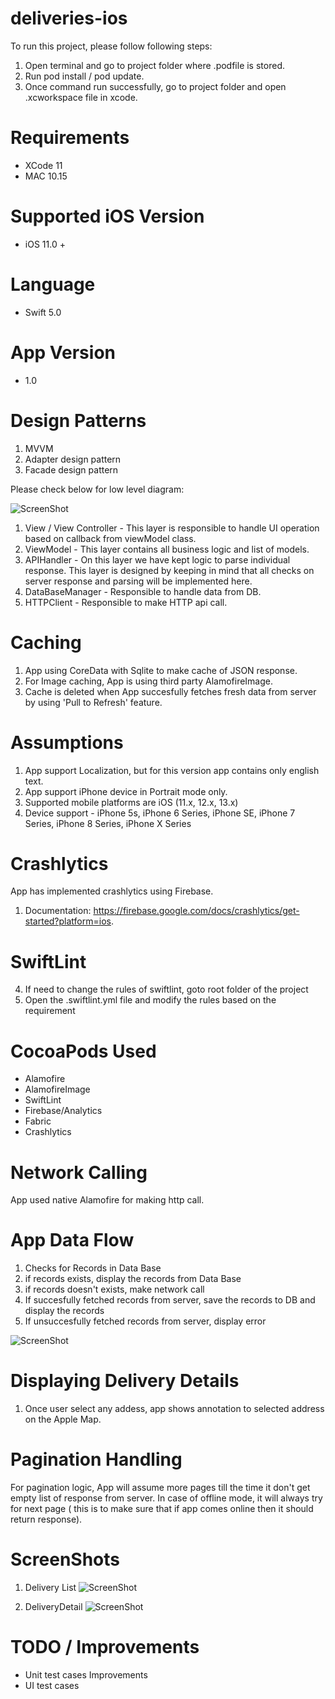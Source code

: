 # deliveries-ios

To run this project, please follow following steps:

1. Open terminal and go to project folder where .podfile is stored.
2. Run pod install / pod update.
3. Once command run successfully, go to project folder and open .xcworkspace file in xcode.

# Requirements

- XCode 11
- MAC 10.15

# Supported iOS Version

- iOS 11.0 +

# Language 

- Swift 5.0


# App Version

- 1.0

# Design Patterns

1. MVVM
2. Adapter design pattern
3. Facade design pattern

Please check below for low level diagram:

![ScreenShot](https://github.com/jshivam/deliveries-ios/blob/master/ScreenShots/architecture.png)

1. View / View Controller - This layer is responsible to handle UI operation based on callback from viewModel class.
2. ViewModel - This layer contains all business logic and list of models.
4. APIHandler - On this layer we have kept logic to parse individual response. This layer is designed by keeping in mind that all checks on server response and parsing will be implemented here. 
5. DataBaseManager - Responsible to handle data from DB.
6. HTTPClient - Responsible to make HTTP api call.

# Caching

1. App using CoreData with Sqlite to make cache of JSON response.
2. For Image caching, App is using third party AlamofireImage.
3. Cache is deleted when App succesfully fetches fresh data from server by using 'Pull to Refresh' feature.

# Assumptions        
1. App support Localization, but for this version app contains only english text.     
2. App support iPhone device in Portrait mode only. 
3.  Supported mobile platforms are iOS (11.x, 12.x, 13.x)        
4.  Device support - iPhone 5s, iPhone 6 Series, iPhone SE, iPhone 7 Series, iPhone 8 Series, iPhone X Series    

# Crashlytics

App has implemented crashlytics using Firebase. 
1. Documentation: https://firebase.google.com/docs/crashlytics/get-started?platform=ios.

# SwiftLint
4. If need to change the rules of swiftlint, goto root folder of the project
5. Open the .swiftlint.yml file and modify the rules based on the requirement

# CocoaPods Used

- Alamofire
- AlamofireImage
- SwiftLint
- Firebase/Analytics
- Fabric
- Crashlytics

# Network Calling

App used native Alamofire for making http call.

# App Data Flow

1. Checks for Records in Data Base
2. if records exists, display the records from Data Base
3. if records doesn't exists, make network call
4. If succesfully fetched records from server, save the records to DB and display the records
5. If unsuccesfully fetched records from server, display error 

![ScreenShot](https://github.com/jshivam/deliveries-ios/blob/master/ScreenShots/flowChart.png)


# Displaying Delivery Details

1. Once user select any addess, app shows annotation to selected address on the Apple Map. 

# Pagination Handling

For pagination logic, App will assume more pages till the time it don't get empty list of response from server. In case of offline mode, it will always try for next page ( this is to make sure that if app comes online then it should return response).

# ScreenShots
1. Delivery List
![ScreenShot](https://github.com/jshivam/deliveries-ios/blob/master/ScreenShots/deliveryList.png)

2. DeliveryDetail
![ScreenShot](https://github.com/jshivam/deliveries-ios/blob/master/ScreenShots/deliveryDetail.png)

# TODO / Improvements
-  Unit test cases Improvements
-  UI test cases
